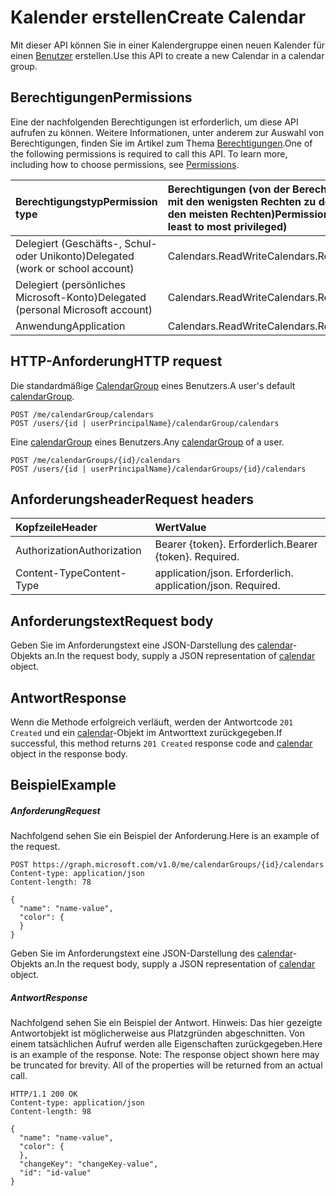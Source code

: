 # <a name="create-calendar"></a><span data-ttu-id="cd48d-101">Kalender erstellen</span><span class="sxs-lookup"><span data-stu-id="cd48d-101">Create Calendar</span></span>

<span data-ttu-id="cd48d-102">Mit dieser API können Sie in einer Kalendergruppe einen neuen Kalender für einen [Benutzer](../resources/user.md) erstellen.</span><span class="sxs-lookup"><span data-stu-id="cd48d-102">Use this API to create a new Calendar in a calendar group.</span></span> 
## <a name="permissions"></a><span data-ttu-id="cd48d-103">Berechtigungen</span><span class="sxs-lookup"><span data-stu-id="cd48d-103">Permissions</span></span>
<span data-ttu-id="cd48d-p101">Eine der nachfolgenden Berechtigungen ist erforderlich, um diese API aufrufen zu können. Weitere Informationen, unter anderem zur Auswahl von Berechtigungen, finden Sie im Artikel zum Thema [Berechtigungen](../../../concepts/permissions_reference.md).</span><span class="sxs-lookup"><span data-stu-id="cd48d-p101">One of the following permissions is required to call this API. To learn more, including how to choose permissions, see [Permissions](../../../concepts/permissions_reference.md).</span></span>

|<span data-ttu-id="cd48d-106">Berechtigungstyp</span><span class="sxs-lookup"><span data-stu-id="cd48d-106">Permission type</span></span>      | <span data-ttu-id="cd48d-107">Berechtigungen (von der Berechtigung mit den wenigsten Rechten zu der mit den meisten Rechten)</span><span class="sxs-lookup"><span data-stu-id="cd48d-107">Permissions (from least to most privileged)</span></span>              |
|:--------------------|:---------------------------------------------------------|
|<span data-ttu-id="cd48d-108">Delegiert (Geschäfts-, Schul- oder Unikonto)</span><span class="sxs-lookup"><span data-stu-id="cd48d-108">Delegated (work or school account)</span></span> | <span data-ttu-id="cd48d-109">Calendars.ReadWrite</span><span class="sxs-lookup"><span data-stu-id="cd48d-109">Calendars.ReadWrite</span></span>    |
|<span data-ttu-id="cd48d-110">Delegiert (persönliches Microsoft-Konto)</span><span class="sxs-lookup"><span data-stu-id="cd48d-110">Delegated (personal Microsoft account)</span></span> | <span data-ttu-id="cd48d-111">Calendars.ReadWrite</span><span class="sxs-lookup"><span data-stu-id="cd48d-111">Calendars.ReadWrite</span></span>    |
|<span data-ttu-id="cd48d-112">Anwendung</span><span class="sxs-lookup"><span data-stu-id="cd48d-112">Application</span></span> | <span data-ttu-id="cd48d-113">Calendars.ReadWrite</span><span class="sxs-lookup"><span data-stu-id="cd48d-113">Calendars.ReadWrite</span></span> |

## <a name="http-request"></a><span data-ttu-id="cd48d-114">HTTP-Anforderung</span><span class="sxs-lookup"><span data-stu-id="cd48d-114">HTTP request</span></span>
<!-- { "blockType": "ignored" } -->
<span data-ttu-id="cd48d-115">Die standardmäßige [CalendarGroup](../resources/calendargroup.md) eines Benutzers.</span><span class="sxs-lookup"><span data-stu-id="cd48d-115">A user's default [calendarGroup](../resources/calendargroup.md).</span></span>
```http
POST /me/calendarGroup/calendars
POST /users/{id | userPrincipalName}/calendarGroup/calendars
```
<span data-ttu-id="cd48d-116">Eine [calendarGroup](../resources/calendargroup.md) eines Benutzers.</span><span class="sxs-lookup"><span data-stu-id="cd48d-116">Any [calendarGroup](../resources/calendargroup.md) of a user.</span></span>
```http
POST /me/calendarGroups/{id}/calendars
POST /users/{id | userPrincipalName}/calendarGroups/{id}/calendars
```
## <a name="request-headers"></a><span data-ttu-id="cd48d-117">Anforderungsheader</span><span class="sxs-lookup"><span data-stu-id="cd48d-117">Request headers</span></span>
| <span data-ttu-id="cd48d-118">Kopfzeile</span><span class="sxs-lookup"><span data-stu-id="cd48d-118">Header</span></span>       | <span data-ttu-id="cd48d-119">Wert</span><span class="sxs-lookup"><span data-stu-id="cd48d-119">Value</span></span> |
|:---------------|:--------|
| <span data-ttu-id="cd48d-120">Authorization</span><span class="sxs-lookup"><span data-stu-id="cd48d-120">Authorization</span></span>  | <span data-ttu-id="cd48d-p102">Bearer {token}. Erforderlich.</span><span class="sxs-lookup"><span data-stu-id="cd48d-p102">Bearer {token}. Required.</span></span>  |
| <span data-ttu-id="cd48d-123">Content-Type</span><span class="sxs-lookup"><span data-stu-id="cd48d-123">Content-Type</span></span>  | <span data-ttu-id="cd48d-p103">application/json. Erforderlich. </span><span class="sxs-lookup"><span data-stu-id="cd48d-p103">application/json. Required.</span></span>  |

## <a name="request-body"></a><span data-ttu-id="cd48d-126">Anforderungstext</span><span class="sxs-lookup"><span data-stu-id="cd48d-126">Request body</span></span>
<span data-ttu-id="cd48d-127">Geben Sie im Anforderungstext eine JSON-Darstellung des [calendar](../resources/calendar.md)-Objekts an.</span><span class="sxs-lookup"><span data-stu-id="cd48d-127">In the request body, supply a JSON representation of [calendar](../resources/calendar.md) object.</span></span>

## <a name="response"></a><span data-ttu-id="cd48d-128">Antwort</span><span class="sxs-lookup"><span data-stu-id="cd48d-128">Response</span></span>

<span data-ttu-id="cd48d-129">Wenn die Methode erfolgreich verläuft, werden der Antwortcode `201 Created` und ein [calendar](../resources/calendar.md)-Objekt im Antworttext zurückgegeben.</span><span class="sxs-lookup"><span data-stu-id="cd48d-129">If successful, this method returns `201 Created` response code and [calendar](../resources/calendar.md) object in the response body.</span></span>

## <a name="example"></a><span data-ttu-id="cd48d-130">Beispiel</span><span class="sxs-lookup"><span data-stu-id="cd48d-130">Example</span></span>
##### <a name="request"></a><span data-ttu-id="cd48d-131">Anforderung</span><span class="sxs-lookup"><span data-stu-id="cd48d-131">Request</span></span>
<span data-ttu-id="cd48d-132">Nachfolgend sehen Sie ein Beispiel der Anforderung.</span><span class="sxs-lookup"><span data-stu-id="cd48d-132">Here is an example of the request.</span></span>
<!-- {
  "blockType": "request",
  "name": "create_calendar_from_calendargroup"
}-->
```http
POST https://graph.microsoft.com/v1.0/me/calendarGroups/{id}/calendars
Content-type: application/json
Content-length: 78

{
  "name": "name-value",
  "color": {
  }
}
```
<span data-ttu-id="cd48d-133">Geben Sie im Anforderungstext eine JSON-Darstellung des [calendar](../resources/calendar.md)-Objekts an.</span><span class="sxs-lookup"><span data-stu-id="cd48d-133">In the request body, supply a JSON representation of [calendar](../resources/calendar.md) object.</span></span>
##### <a name="response"></a><span data-ttu-id="cd48d-134">Antwort</span><span class="sxs-lookup"><span data-stu-id="cd48d-134">Response</span></span>
<span data-ttu-id="cd48d-p104">Nachfolgend sehen Sie ein Beispiel der Antwort. Hinweis: Das hier gezeigte Antwortobjekt ist möglicherweise aus Platzgründen abgeschnitten. Von einem tatsächlichen Aufruf werden alle Eigenschaften zurückgegeben.</span><span class="sxs-lookup"><span data-stu-id="cd48d-p104">Here is an example of the response. Note: The response object shown here may be truncated for brevity. All of the properties will be returned from an actual call.</span></span>
<!-- {
  "blockType": "response",
  "truncated": true,
  "@odata.type": "microsoft.graph.calendar"
} -->
```http
HTTP/1.1 200 OK
Content-type: application/json
Content-length: 98

{
  "name": "name-value",
  "color": {
  },
  "changeKey": "changeKey-value",
  "id": "id-value"
}
```

<!-- uuid: 8fcb5dbc-d5aa-4681-8e31-b001d5168d79
2015-10-25 14:57:30 UTC -->
<!-- {
  "type": "#page.annotation",
  "description": "Create Calendar",
  "keywords": "",
  "section": "documentation",
  "tocPath": ""
}-->
